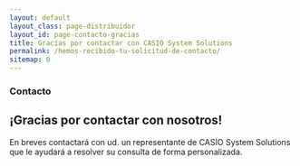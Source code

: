 ```yaml
---
layout: default
layout_class: page-distribuidor  
layout_id: page-contacto-gracias   
title: Gracias por contactar con CASIO System Solutions
permalink: /hemos-recibido-tu-solicitud-de-contacto/
sitemap: 0
---
```

<!-- Gracias Section -->
<section class="action-section g-color-white--darker g-pt-10 g-mt-90" id="partners">
	<div class="action-section-inner">
    <div class="g-max-width--770 g-margin-side-auto page-scroll text-center">
    	<i class="icon-custom icon-lg rounded-x fa fa-thumbs-o-up "></i>
    	<h3 class="g-mb-10 g-color-white-dark">Contacto</h3>
      <h2 class="g-mb-20 g-color-white">¡Gracias por contactar con nosotros!</h2>
      <p class="g-color-white g-mb-20 g-margin-side-auto">
      	En breves contactará con ud. un representante de CASIO System Solutions que le ayudará a resolver su consulta de forma personalizada. 
      </p>
    </div>
	</div>
</section>
<!-- /Gracias Section -->